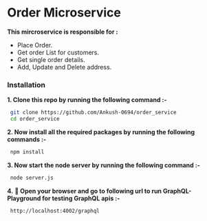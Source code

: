# Order Microservice 

**This mircroservice is responsible for :**

 - Place Order.
 - Get order List for customers.
 - Get single order details.
 - Add, Update and Delete address.

### Installation

**1. Clone this repo by running the following command :-**
 ```bash
  git clone https://github.com/Ankush-0694/order_service
  cd order_service
 ```
 
 **2. Now install all the required packages by running the following commands :-**
 ```bash
  npm install 
 ```
 **3. Now start the node server by running the following command :-**
 ```bash
  node server.js
 ```
 **4.** **🎉  Open your browser and go to following url to run GraphQL-Playground for testing GraphQL apis :-**
 ```bash
  http://localhost:4002/graphql
 ```
 
